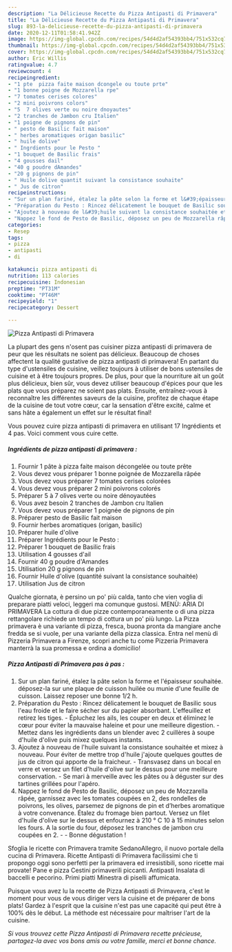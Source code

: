```yaml
---
description: "La Délicieuse Recette du Pizza Antipasti di Primavera"
title: "La Délicieuse Recette du Pizza Antipasti di Primavera"
slug: 893-la-delicieuse-recette-du-pizza-antipasti-di-primavera
date: 2020-12-11T01:58:41.942Z
image: https://img-global.cpcdn.com/recipes/54d4d2af54393bb4/751x532cq70/pizza-antipasti-di-primavera-photo-principale-de-la-recette.jpg
thumbnail: https://img-global.cpcdn.com/recipes/54d4d2af54393bb4/751x532cq70/pizza-antipasti-di-primavera-photo-principale-de-la-recette.jpg
cover: https://img-global.cpcdn.com/recipes/54d4d2af54393bb4/751x532cq70/pizza-antipasti-di-primavera-photo-principale-de-la-recette.jpg
author: Eric Willis
ratingvalue: 4.7
reviewcount: 4
recipeingredient:
- "1 pte  pizza faite maison dcongele ou toute prte"
- "1 bonne poigne de Mozzarella rpe"
- "7 tomates cerises colores"
- "2 mini poivrons colors"
- "5  7 olives verte ou noire dnoyautes"
- "2 tranches de Jambon cru Italien"
- "1 poigne de pignons de pin"
- " pesto de Basilic fait maison"
- " herbes aromatiques origan basilic"
- " huile dolive"
- " Ingrdients pour le Pesto "
- "1 bouquet de Basilic frais"
- "4 gousses dail"
- "40 g poudre dAmandes"
- "20 g pignons de pin"
- " Huile dolive quantit suivant la consistance souhaite"
- " Jus de citron"
recipeinstructions:
- "Sur un plan fariné, étalez la pâte selon la forme et l&#39;épaisseur souhaitée. déposez-la sur une plaque de cuisson huilée ou munie d&#39;une feuille de cuisson. Laissez reposer une bonne 1/2 h."
- "Préparation du Pesto : Rincez délicatement le bouquet de Basilic sous l&#39;eau froide et le faire sécher sur du papier absorbant. L&#39;effeuillez et retirez les tiges. Épluchez les ails, les couper en deux et éliminez le cœur pour éviter la mauvaise haleine et pour une meilleure digestion. Mettez dans les ingrédients dans un blender avec 2 cuillères à soupe d&#39;huile d&#39;olive puis mixez quelques instants."
- "Ajoutez à nouveau de l&#39;huile suivant la consistance souhaitée et mixez à nouveau. Pour éviter de mettre trop d&#39;huile j&#39;ajoute quelques gouttes de jus de citron qui apporte de la fraicheur. Transvasez dans un bocal en verre et versez un filet d&#39;huile d&#39;olive sur le dessus pour une meilleure conservation.  Se mari à merveille avec les pâtes ou à déguster sur des tartines grillées pour l&#39;apéro."
- "Nappez le fond de Pesto de Basilic, déposez un peu de Mozzarella râpée, garnissez avec les tomates coupées en 2, des rondelles de poivrons, les olives, parsemez de pignons de pin et d’herbes aromatique à votre convenance. Étalez du fromage bien partout. Versez un filet d&#39;huile d&#39;olive sur le dessus et enfournez à 210 ° C 10 à 15 minutes selon les fours. A la sortie du four, déposez les tranches de jambon cru coupées en 2.  Bonne dégustation !"
categories:
- Resep
tags:
- pizza
- antipasti
- di

katakunci: pizza antipasti di 
nutrition: 113 calories
recipecuisine: Indonesian
preptime: "PT31M"
cooktime: "PT46M"
recipeyield: "1"
recipecategory: Dessert

---
```



![Pizza Antipasti di Primavera](https://img-global.cpcdn.com/recipes/54d4d2af54393bb4/751x532cq70/pizza-antipasti-di-primavera-photo-principale-de-la-recette.jpg)

La plupart des gens n'osent pas cuisiner pizza antipasti di primavera de peur que les résultats ne soient pas délicieux. Beaucoup de choses affectent la qualité gustative de pizza antipasti di primavera! En partant du type d'ustensiles de cuisine, veillez toujours à utiliser de bons ustensiles de cuisine et à être toujours propres. De plus, pour que la nourriture ait un goût plus délicieux, bien sûr, vous devez utiliser beaucoup d'épices pour que les plats que vous préparez ne soient pas plats. Ensuite, entraînez-vous à reconnaître les différentes saveurs de la cuisine, profitez de chaque étape de la cuisine de tout votre cœur, car la sensation d'être excité, calme et sans hâte a également un effet sur le résultat final!

<!--inarticleads1-->

Vous pouvez cuire pizza antipasti di primavera en utilisant 17 Ingrédients et 4 pas. Voici comment vous cuire cette.

##### Ingrédients de pizza antipasti di primavera :

1. Fournir 1 pâte à pizza faite maison décongelée ou toute prête
1. Vous devez vous préparer 1 bonne poignée de Mozzarella râpée
1. Vous devez vous préparer 7 tomates cerises colorées
1. Vous devez vous préparer 2 mini poivrons colorés
1. Préparer 5 à 7 olives verte ou noire dénoyautées
1. Vous avez besoin 2 tranches de Jambon cru Italien
1. Vous devez vous préparer 1 poignée de pignons de pin
1. Préparer  pesto de Basilic fait maison
1. Fournir  herbes aromatiques (origan, basilic)
1. Préparer  huile d&#39;olive
1. Préparer  Ingrédients pour le Pesto :
1. Préparer 1 bouquet de Basilic frais
1. Utilisation 4 gousses d&#39;ail
1. Fournir 40 g poudre d&#39;Amandes
1. Utilisation 20 g pignons de pin
1. Fournir  Huile d&#39;olive (quantité suivant la consistance souhaitée)
1. Utilisation  Jus de citron


Qualche giornata, è persino un po&#39; più calda, tanto che vien voglia di preparare piatti veloci, leggeri ma comunque gustosi. MENÙ: ARIA DI PRIMAVERA La cottura di due pizze contemporaneamente o di una pizza rettangolare richiede un tempo di cottura un po&#39; più lungo. La Pizza primavera è una variante di pizza, fresca, buona pronta da mangiare anche fredda se si vuole, per una variante della pizza classica. Entra nel menù di Pizzeria Primavera a Firenze, scopri anche tu come Pizzeria Primavera manterrà la sua promessa e ordina a domicilio! 

<!--inarticleads2-->

##### Pizza Antipasti di Primavera pas à pas :

1. Sur un plan fariné, étalez la pâte selon la forme et l&#39;épaisseur souhaitée. déposez-la sur une plaque de cuisson huilée ou munie d&#39;une feuille de cuisson. Laissez reposer une bonne 1/2 h.
1. Préparation du Pesto : Rincez délicatement le bouquet de Basilic sous l&#39;eau froide et le faire sécher sur du papier absorbant. L&#39;effeuillez et retirez les tiges. - Épluchez les ails, les couper en deux et éliminez le cœur pour éviter la mauvaise haleine et pour une meilleure digestion. - Mettez dans les ingrédients dans un blender avec 2 cuillères à soupe d&#39;huile d&#39;olive puis mixez quelques instants.
1. Ajoutez à nouveau de l&#39;huile suivant la consistance souhaitée et mixez à nouveau. Pour éviter de mettre trop d&#39;huile j&#39;ajoute quelques gouttes de jus de citron qui apporte de la fraicheur. - Transvasez dans un bocal en verre et versez un filet d&#39;huile d&#39;olive sur le dessus pour une meilleure conservation. -  Se mari à merveille avec les pâtes ou à déguster sur des tartines grillées pour l&#39;apéro.
1. Nappez le fond de Pesto de Basilic, déposez un peu de Mozzarella râpée, garnissez avec les tomates coupées en 2, des rondelles de poivrons, les olives, parsemez de pignons de pin et d’herbes aromatique à votre convenance. Étalez du fromage bien partout. Versez un filet d&#39;huile d&#39;olive sur le dessus et enfournez à 210 ° C 10 à 15 minutes selon les fours. A la sortie du four, déposez les tranches de jambon cru coupées en 2. -  - Bonne dégustation !


Sfoglia le ricette con Primavera tramite SedanoAllegro, il nuovo portale della cucina di Primavera. Ricette Antipasti di Primavera facilissimi che ti propongo oggi sono perfetti per la primavera ed irresistibili, sono ricette mai provate! Pane e pizza Cestini primaverili piccanti. Antipasti Insalata di baccelli e pecorino. Primi piatti Minestra di piselli affumicata. 

<!--inarticleads1-->

<p>
Puisque vous avez lu la recette de Pizza Antipasti di Primavera, c'est le moment pour vous de vous diriger vers la cuisine et de préparer de bons plats! Gardez à l'esprit que la cuisine n'est pas une capacité qui peut être à 100% dès le début. La méthode est nécessaire pour maîtriser l'art de la cuisine.
</p>

<p>
<i>Si vous trouvez cette Pizza Antipasti di Primavera recette précieuse, partagez-la avec vos bons amis ou votre famille, merci et bonne chance.</i>
</p>
